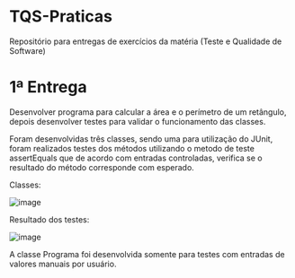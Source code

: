 # TQS-Praticas
Repositório para entregas de exercícios da matéria (Teste e Qualidade de Software)

# 1ª Entrega

Desenvolver programa para calcular a área e o perímetro de um retângulo, depois desenvolver testes para validar o funcionamento das classes.

Foram desenvolvidas três classes, sendo uma para utilização do JUnit, foram realizados testes dos métodos utilizando o metodo de teste assertEquals que de acordo com entradas controladas, verifica se o resultado do método corresponde com esperado.

Classes:

![image](https://user-images.githubusercontent.com/55721262/164955010-79309beb-3abf-4b3d-b1de-1f44b1ba7320.png)

Resultado dos testes:

![image](https://user-images.githubusercontent.com/55721262/164954983-206554b0-b393-4e29-bde3-084773128eea.png)

A classe Programa foi desenvolvida somente para testes com entradas de valores manuais por usuário.
